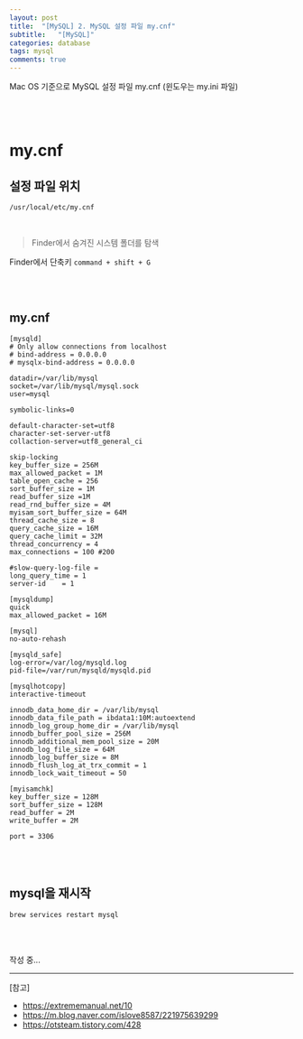 ```yaml
---
layout: post
title:  "[MySQL] 2. MySQL 설정 파일 my.cnf"
subtitle:   "[MySQL]"
categories: database
tags: mysql
comments: true
---
```


Mac OS 기준으로 MySQL 설정 파일 my.cnf (윈도우는 my.ini 파일)

<br><br>


# my.cnf 

## 설정 파일 위치

```
/usr/local/etc/my.cnf
```

<br>

> Finder에서 숨겨진 시스템 폴더를 탐색

Finder에서 단축키 `command + shift + G`

<br><br>

## my.cnf

```
[mysqld]
# Only allow connections from localhost
# bind-address = 0.0.0.0
# mysqlx-bind-address = 0.0.0.0

datadir=/var/lib/mysql
socket=/var/lib/mysql/mysql.sock
user=mysql

symbolic-links=0

default-character-set=utf8
character-set-server-utf8
collaction-server=utf8_general_ci

skip-locking
key_buffer_size = 256M
max_allowed_packet = 1M
table_open_cache = 256
sort_buffer_size = 1M
read_buffer_size =1M
read_rnd_buffer_size = 4M
myisam_sort_buffer_size = 64M
thread_cache_size = 8
query_cache_size = 16M
query_cache_limit = 32M
thread_concurrency = 4
max_connections = 100 #200

#slow-query-log-file =
long_query_time = 1
server-id    = 1

[mysqldump]
quick
max_allowed_packet = 16M

[mysql]
no-auto-rehash

[mysqld_safe]
log-error=/var/log/mysqld.log
pid-file=/var/run/mysqld/mysqld.pid

[mysqlhotcopy]
interactive-timeout

innodb_data_home_dir = /var/lib/mysql
innodb_data_file_path = ibdata1:10M:autoextend
innodb_log_group_home_dir = /var/lib/mysql
innodb_buffer_pool_size = 256M
innodb_additional_mem_pool_size = 20M
innodb_log_file_size = 64M
innodb_log_buffer_size = 8M
innodb_flush_log_at_trx_commit = 1
innodb_lock_wait_timeout = 50

[myisamchk]
key_buffer_size = 128M
sort_buffer_size = 128M
read_buffer = 2M
write_buffer = 2M

port = 3306
```

<br><br>


## mysql을 재시작

```
brew services restart mysql
```

<br><br>

작성 중...

---
[참고]  
- https://extrememanual.net/10
- https://m.blog.naver.com/islove8587/221975639299
- https://otsteam.tistory.com/428